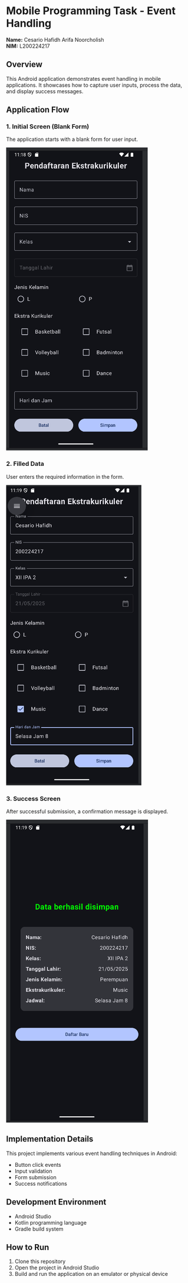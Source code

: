 # Mobile Programming Task - Event Handling

**Name:** Cesario Hafidh Arifa Noorcholish  
**NIM:** L200224217

## Overview
This Android application demonstrates event handling in mobile applications. It showcases how to capture user inputs, process the data, and display success messages.

## Application Flow

### 1. Initial Screen (Blank Form)
The application starts with a blank form for user input.

![Blank Form](Gambar/Blank_Data.png)

### 2. Filled Data
User enters the required information in the form.

![Filled Data](Gambar/Filled_Data.png)

### 3. Success Screen
After successful submission, a confirmation message is displayed.

![Success Screen](Gambar/Success.png)

## Implementation Details
This project implements various event handling techniques in Android:
- Button click events
- Input validation
- Form submission
- Success notifications

## Development Environment
- Android Studio
- Kotlin programming language
- Gradle build system

## How to Run
1. Clone this repository
2. Open the project in Android Studio
3. Build and run the application on an emulator or physical device
